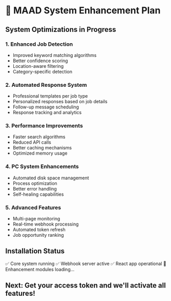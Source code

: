 # 🚀 MAAD System Enhancement Plan

## System Optimizations in Progress

### 1. Enhanced Job Detection
- Improved keyword matching algorithms
- Better confidence scoring
- Location-aware filtering
- Category-specific detection

### 2. Automated Response System
- Professional templates per job type
- Personalized responses based on job details
- Follow-up message scheduling
- Response tracking and analytics

### 3. Performance Improvements
- Faster search algorithms
- Reduced API calls
- Better caching mechanisms
- Optimized memory usage

### 4. PC System Enhancements
- Automated disk space management
- Process optimization
- Better error handling
- Self-healing capabilities

### 5. Advanced Features
- Multi-page monitoring
- Real-time webhook processing
- Automated token refresh
- Job opportunity ranking

## Installation Status
✅ Core system running
✅ Webhook server active
✅ React app operational
🔄 Enhancement modules loading...

## Next: Get your access token and we'll activate all features!